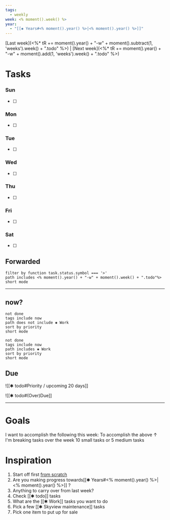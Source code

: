 ```yaml
---
tags:
  - weekly
week: <% moment().week() %>
year:
  - "[[✱ Years#<% moment().year() %>|<% moment().year() %>]]"
---
```

[Last week](<%*
tR += moment().year() + "-w" +  moment().subtract(1, 'weeks').week() + ".todo"
%>) | [Next week](<%*
tR += moment().year() + "-w" +  moment().add(1, 'weeks').week() + ".todo"
%>)

# Tasks
### Sun
- [ ] 
### Mon
- [ ] 
### Tue
- [ ] 
### Wed
- [ ] 
### Thu
- [ ] 
### Fri
- [ ] 
### Sat
- [ ] 



## Forwarded
```tasks
filter by function task.status.symbol === '>'
path includes <% moment().year() + "-w" + moment().week() + ".todo"%>
short mode
```



***
## now?
```tasks
not done
tags include now
path does not include ✱ Work
sort by priority
short mode
```
```tasks
not done
tags include now
path includes ✱ Work
sort by priority
short mode
```
## Due

![[✱ todo#Priority / upcoming 20 days]]

![[✱ todo#(Over)Due]]
***
# Goals
I want to accomplish the following this week:
To accomplish the above ↑ I'm breaking tasks over the week
10 small tasks or 5 medium tasks

# Inspiration
1. Start off first [from scratch](https://stephango.com/todos)
2. Are you making progress towards[[✱ Years#<% moment().year() %>|<% moment().year() %>]] ?
3. Anything to carry over from last week?
4. Check [[✱ todo]] tasks
5. What are the [[✱ Work]] tasks you want to do
6. Pick a few [[✱ Skyview maintenance]] tasks
7. Pick one item to put up for sale
